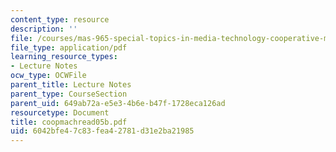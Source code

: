 ```yaml
---
content_type: resource
description: ''
file: /courses/mas-965-special-topics-in-media-technology-cooperative-machines-fall-2003/6042bfe47c83fea42781d31e2ba21985_coopmachread05b.pdf
file_type: application/pdf
learning_resource_types:
- Lecture Notes
ocw_type: OCWFile
parent_title: Lecture Notes
parent_type: CourseSection
parent_uid: 649ab72a-e5e3-4b6e-b47f-1728eca126ad
resourcetype: Document
title: coopmachread05b.pdf
uid: 6042bfe4-7c83-fea4-2781-d31e2ba21985
---
```

